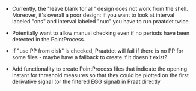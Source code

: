 - Currently, the "leave blank for all" design does not work from the shell. Moreover, it's overall a poor design: if you want to look at interval labeled "ons" and interval labeled "nuc" you have to run praatdet twice. 

- Potentially want to allow manual checking even if no periods have been detected in the PointProcess.

- If "use PP from disk" is checked, Praatdet will fail if there is no PP for some files - maybe have a fallback to create if it doesn't exist?

-  Add functionality to create PointProcess files that indicate the opening instant for threshold measures so that they could be plotted on the first derivative signal (or the filtered EGG signal) in Praat directly  
